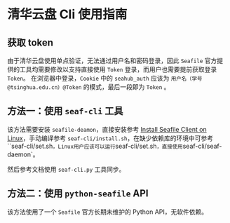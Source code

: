 # 清华云盘 Cli 使用指南
## 获取 token
由于清华云盘使用单点验证，无法通过用户名和密码登录，因此 `Seafile` 官方提供的工具均需要修改以支持直接使用 `Token` 登录，而用户也需要提前获取登录 `Token`。
在浏览器中登录，`Cookie` 中的 `seahub_auth` 应该为 `用户名（学号@tsinghua.edu.cn）@Token` 的模式，最后一段即为 `Token` 。
## 方法一：使用 `seaf-cli` 工具
该方法需要安装 `seafile-deamon`，直接安装参考 [Install Seafile Client on Linux](https://help.seafile.com/syncing_client/install_linux_client/)，手动编译参考 `seaf-cli/install.sh`，在缺少依赖库的环境中可参考``seaf-cli/set.sh`，Linux用户应该可以运行`seaf-cli/set.sh`，直接使用`seaf-cli/seaf-daemon`。

然后参考文档使用 `seaf-cli.py` 工具同步。

## 方法二：使用 `python-seafile` API
该方法使用了一个 `Seafile` 官方长期未维护的 Python API，无软件依赖。

